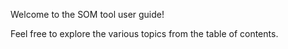 Welcome to the SOM tool user guide!

Feel free to explore the various topics from the table of contents.
